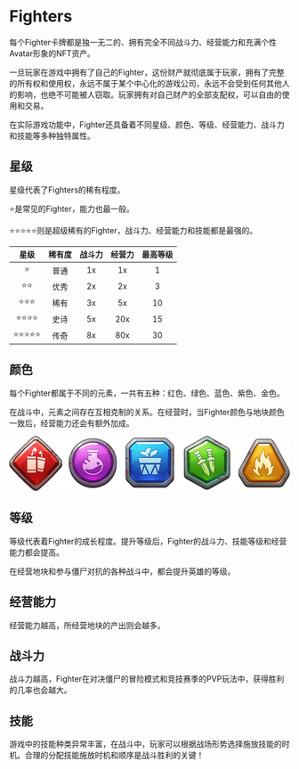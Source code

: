 # Fighters

每个Fighter卡牌都是独一无二的、拥有完全不同战斗力、经营能力和充满个性Avatar形象的NFT资产。

一旦玩家在游戏中拥有了自己的Fighter，这份财产就彻底属于玩家，拥有了完整的所有权和使用权，永远不属于某个中心化的游戏公司，永远不会受到任何其他人的影响，也绝不可能被人窃取。玩家拥有对自己财产的全部支配权，可以自由的使用和交易。

在实际游戏功能中，Fighter还具备着不同星级、颜色、等级、经营能力、战斗力和技能等多种独特属性。

## **星级**

星级代表了Fighters的稀有程度。

⭐是常见的Fighter，能力也最一般。

⭐⭐⭐⭐⭐则是超级稀有的Fighter，战斗力、经营能力和技能都是最强的。

| 星级 | 稀有度 | 战斗力 | 经营力 | 最高等级 |
| :---: | :---: | :---: | :---: | :---: |
| ⭐ | 普通 | 1x | 1x | 1 |
| ⭐⭐ | 优秀 | 2x | 2x | 3 |
| ⭐⭐⭐ | 稀有 | 3x | 5x | 10 |
| ⭐⭐⭐⭐ | 史诗 | 5x | 20x | 15 |
| ⭐⭐⭐⭐⭐ | 传奇 | 8x | 80x | 30 |

## **颜色** <a id="color"></a>

每个Fighter都属于不同的元素，一共有五种：红色、绿色、蓝色、紫色、金色。

在战斗中，元素之间存在互相克制的关系。在经营时，当Fighter颜色与地块颜色一致后，经营能力还会有额外加成。

![](../.gitbook/assets/image_5.png)

## **等级** <a id="level"></a>

等级代表着Fighter的成长程度。提升等级后，Fighter的战斗力、技能等级和经营能力都会提高。

在经营地块和参与僵尸对抗的各种战斗中，都会提升英雄的等级。

## **经营能力** <a id="manage-power"></a>

经营能力越高，所经营地块的产出则会越多。

## **战斗力** <a id="battle-power"></a>

战斗力越高，Fighter在对决僵尸的冒险模式和竞技赛季的PVP玩法中，获得胜利的几率也会越大。

## **技能** <a id="skill"></a>

游戏中的技能种类异常丰富，在战斗中，玩家可以根据战场形势选择施放技能的时机。合理的分配技能施放时机和顺序是战斗胜利的关键！

